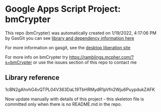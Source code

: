# Google Apps Script Project: bmCrypter
This repo (bmCrypter) was automatically created on 1/19/2022, 4:17:06 PM by GasGit
you can see [library and dependency information here](dependencies.md)

For more information on gasgit, see the [desktop liberation site](https://ramblings.mcpher.com/drive-sdk-and-github/migrategasgit/ "desktop liberation")

For more info on bmCrypter try https://ramblings.mcpher.com/?s=bmCrypter or use the issues section of this repo to contact me
## Library reference
1cBN2gAhvhG4vQTPL04V363DaL19TbHRMydR1pVfn2Wju6PuypdukZAFK

Now update manually with details of this project - this skeleton file is committed only when there is no README.md in the repo.